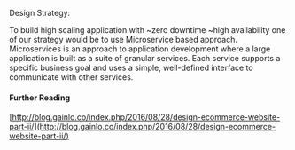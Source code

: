 Design Strategy:

To build high scaling application with ~zero downtime ~high availability one of our strategy would be to use Microservice based approach. Microservices is an approach to application development where a large application is built as a suite of granular services. Each service supports a specific business goal and uses a simple, well-defined interface to communicate with other services.

#### Further Reading

[http://blog.gainlo.co/index.php/2016/08/28/design-ecommerce-website-part-ii/](http://blog.gainlo.co/index.php/2016/08/28/design-ecommerce-website-part-ii/)